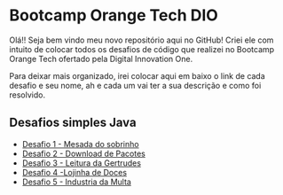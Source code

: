 # Bootcamp Orange Tech DIO 

Olá!! Seja bem vindo meu novo repositório aqui no GitHub! Criei ele com intuito de colocar todos os desafios de código que realizei no Bootcamp Orange Tech ofertado pela Digital Innovation One. 

Para deixar mais organizado, irei colocar aqui em baixo o link de cada desafio e seu nome, ah e cada um vai ter a sua descrição e como foi resolvido.

## Desafios simples Java

- [Desafio 1 - Mesada do sobrinho](https://github.com/mariarithanascimento/bootcamp-orange-tech/tree/main/Desafio%201%20-%20Mesada%20do%20sobrinho)
- [Desafio 2 - Download de Pacotes](https://github.com/mariarithanascimento/bootcamp-orange-tech/tree/main/Desafio%202%20-%20Download%20de%20Pacotes)
- [Desafio 3 - Leitura da Gertrudes](https://github.com/mariarithanascimento/bootcamp-orange-tech/tree/main/Desafio%203%20-%20Leitura%20da%20Gertrudes)
- [Desafio 4 -Lojinha de Doces](https://github.com/mariarithanascimento/bootcamp-orange-tech/tree/main/Desafio%204%20-Lojinha%20de%20Doces)
- [Desafio 5 - Industria da Multa](https://github.com/mariarithanascimento/bootcamp-orange-tech/tree/main/Desafio%205%20-%20Industria%20da%20Multa)

